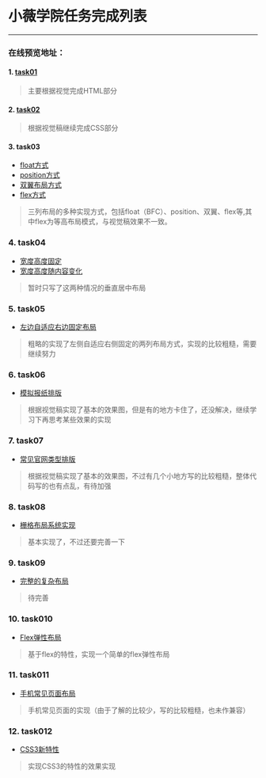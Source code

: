 ﻿# 小薇学院任务完成列表

---
### 在线预览地址：
#### 1. [task01](https://visugar.github.io/ife2017/01xiaowei/task01/index.html)
> 主要根据视觉完成HTML部分

#### 2. [task02](https://visugar.github.io/ife2017/01xiaowei/task02/index.html)
> 根据视觉稿继续完成CSS部分

#### 3. task03
+ [float方式](https://visugar.github.io/ife2017/01xiaowei/task03/float.html)
+ [position方式](https://visugar.github.io/ife2017/01xiaowei/task03/position.html)
+ [双翼布局方式](https://visugar.github.io/ife2017/01xiaowei/task03/both_wings.html)
+ [flex方式](https://visugar.github.io/ife2017/01xiaowei/task03/flex.html)

> 三列布局的多种实现方式，包括float（BFC）、position、双翼、flex等,其中flex为等高布局模式，与视觉稿效果不一致。

### 4. task04
+ [宽度高度固定](https://visugar.github.io/ife2017/blob/master/01xiaowei/task04/position_shade.html)
+  [宽度高度随内容变化](https://visugar.github.io/ife2017/01xiaowei/task04/position_shade2.html)

> 暂时只写了这两种情况的垂直居中布局

### 5. task05
- [左边自适应右边固定布局](https://visugar.github.io/ife2017/01xiaowei/task05/two_layout.html)

> 粗略的实现了左侧自适应右侧固定的两列布局方式，实现的比较粗糙，需要继续努力

### 6. task06
- [模拟报纸排版](https://visugar.github.io/ife2017/01xiaowei/task06/index.html)

> 根据视觉稿实现了基本的效果图，但是有的地方卡住了，还没解决，继续学习下再思考某些效果的实现

### 7. task07
- [常见官网类型排版](https://visugar.github.io/ife2017/01xiaowei/task07/index.html)

> 根据视觉稿实现了基本的效果图，不过有几个小地方写的比较粗糙，整体代码写的也有点乱，有待加强

### 8. task08
- [栅格布局系统实现](https://visugar.github.io/ife2017/01xiaowei/task08/index.html)

> 基本实现了，不过还要完善一下

### 9. task09
- [完整的复杂布局](https://visugar.github.io/ife2017/01xiaowei/task09/index.html)

> 待完善

### 10. task010
- [Flex弹性布局](https://visugar.github.io/ife2017/01xiaowei/task010/index.html)

> 基于flex的特性，实现一个简单的flex弹性布局

### 11. task011
- [手机常见页面布局](https://visugar.github.io/ife2017/01xiaowei/task011/index.html)

> 手机常见页面的实现（由于了解的比较少，写的比较粗糙，也未作兼容）

### 12. task012
- [CSS3新特性](https://visugar.github.io/ife2017/01xiaowei/task012/index.html)

> 实现CSS3的特性的效果实现




